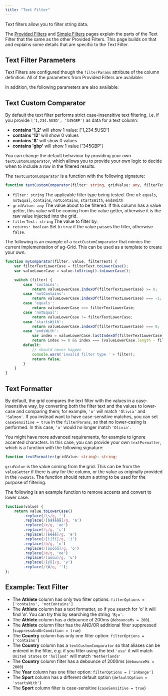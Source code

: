 ```yaml
---
title: "Text Filter"
---
```


Text filters allow you to filter string data.

The [Provided Filters](../filter-provided/) and [Simple Filters](../filter-provided-simple/) pages explain the parts of the Text Filter that the same as the other Provided Filters. This page builds on that and explains some details that are specific to the Text Filter.

## Text Filter Parameters

Text Filters are configured though the `filterParams` attribute of the column definition. All of the parameters from Provided Filters are available:

<api-documentation source='filter-provided/resources/providedFilters.json' section='filterParams'></api-documentation>

In addition, the following parameters are also available:

<api-documentation source='filter-provided-simple/resources/simpleFilters.json' section='filterParams' names='["Text"]'></api-documentation>

## Text Custom Comparator

By default the text filter performs strict case-insensitive text filtering, i.e. if you provide `['1,234.5USD', '345GBP']` as data for a text column:

- **contains '1,2'** will show 1 value: ['1,234.5USD']
- **contains '12'** will show 0 values
- **contains '$'** will show 0 values
- **contains 'gbp'** will show 1 value ['345GBP']

You can change the default behaviour by providing your own `textCustomComparator`, which allows you to provide your own logic to decide when to include a row in the filtered results.

The `textCustomComparator` is a function with the following signature:

```ts
function textCustomComparator(filter: string, gridValue: any, filterText: string): boolean;
```

- `filter: string` The applicable filter type being tested. One of: `equals`, `notEqual`, `contains`, `notContains`, `startsWith`, `endsWith`
- `gridValue: any` The value about to be filtered. If this column has a value getter, this value will be coming from the value getter, otherwise it is the raw value injected into the grid.
- `filterText: string` The value to filter by.
- `returns: boolean` Set to `true` if the value passes the filter, otherwise `false`.

The following is an example of a `textCustomComparator` that mimics the current implementation of ag-Grid. This can be used as a template to create your own.

```js
function myComparator(filter, value, filterText) {
    var filterTextLowerCase = filterText.toLowerCase();
    var valueLowerCase = value.toString().toLowerCase();

    switch (filter) {
        case 'contains':
            return valueLowerCase.indexOf(filterTextLowerCase) >= 0;
        case 'notContains':
            return valueLowerCase.indexOf(filterTextLowerCase) === -1;
        case 'equals':
            return valueLowerCase === filterTextLowerCase;
        case 'notEqual':
            return valueLowerCase != filterTextLowerCase;
        case 'startsWith':
            return valueLowerCase.indexOf(filterTextLowerCase) === 0;
        case 'endsWith':
            var index = valueLowerCase.lastIndexOf(filterTextLowerCase);
            return index >= 0 && index === (valueLowerCase.length - filterTextLowerCase.length);
        default:
            // should never happen
            console.warn('invalid filter type ' + filter);
            return false;
        }
    }
}
```

## Text Formatter

By default, the grid compares the text filter with the values in a case-insensitive way, by converting both the filter text and the values to lower-case and comparing them; for example, `'o'` will match `'Olivia'` and `'Salmon'`. If you instead want to have case-sensitive matches, you can set `caseSensitive = true` in the `filterParams`, so that no lower-casing is performed. In this case, `'o'` would no longer match `'Olivia'`.

You might have more advanced requirements, for example to ignore accented characters. In this case, you can provide your own `textFormatter`, which is a function with the following signature:

```ts
function textFormatter(gridValue: string): string;
```

`gridValue` is the value coming from the grid. This can be from the `valueGetter` if there is any for the column, or the value as originally provided in the `rowData`. The function should return a string to be used for the purpose of filtering.

The following is an example function to remove accents and convert to lower case.

```js
function(value) {
    return value.toLowerCase()
        .replace(/\s/g, '')
        .replace(/[àáâãäå]/g, 'a')
        .replace(/æ/g, 'ae')
        .replace(/ç/g, 'c')
        .replace(/[èéêë]/g, 'e')
        .replace(/[ìíîï]/g, 'i')
        .replace(/ñ/g, 'n')
        .replace(/[òóôõö]/g, 'o')
        .replace(/œ/g, 'oe')
        .replace(/[ùúûü]/g, 'u')
        .replace(/[ýÿ]/g, 'y')
        .replace(/\W/g, '');
};
```

## Example: Text Filter

- The **Athlete** column has only two filter options: `filterOptions = ['contains', 'notContains']`
- The **Athlete** column has a text formatter, so if you search for 'o' it will find '&oslash;'. You can try this by searching the string `'Bjo'`.
- The **Athlete** column has a debounce of 200ms (`debounceMs = 200`).
- The **Athlete** column filter has the AND/OR additional filter suppressed (`suppressAndOrCondition = true`)
- The **Country** column has only one filter option: `filterOptions = ['contains']`
- The **Country** column has a `textCustomComparator` so that aliases can be entered in the filter, e.g. if you filter using the text `'usa'` it will match `United States` or `'holland'` will match `'Netherlands'`
- The **Country** column filter has a debounce of 2000ms (`debounceMs = 2000`)
- The **Year** column has one filter option: `filterOptions = ['inRange']`
- The **Sport** column has a different default option (`defaultOption = 'startsWith'`)
- The **Sport** column filter is case-sensitive (`caseSensitive = true`)

<grid-example title='Text Filter' name='text-filter' type='generated' options='{ "exampleHeight": 555 }'></grid-example>

